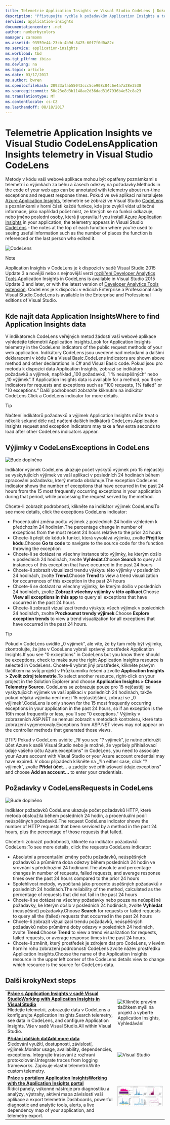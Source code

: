 ```yaml
---
title: Telemetrie Application Insights ve Visual Studio CodeLens | Dokumentace Microsoftu
description: "Přistupujte rychle k požadavkům Application Insights a telemetrii výjimek pomocí CodeLens v sadě Visual Studio."
services: application-insights
documentationcenter: .net
author: numberbycolors
manager: carmonm
ms.assetid: 93559e44-23cb-4b9d-8425-60f7f0d0a82c
ms.service: application-insights
ms.workload: tbd
ms.tgt_pltfrm: ibiza
ms.devlang: na
ms.topic: article
ms.date: 03/17/2017
ms.author: bwren
ms.openlocfilehash: 20933afab55043ccc5ce908c04c6e4a7a28e3538
ms.sourcegitcommit: 50e23e8d3b1148ae2d36dad3167936b4e52c8a23
ms.translationtype: MT
ms.contentlocale: cs-CZ
ms.lasthandoff: 08/18/2017
---
```

# <a name="application-insights-telemetry-in-visual-studio-codelens"></a><span data-ttu-id="0f67b-103">Telemetrie Application Insights ve Visual Studio CodeLens</span><span class="sxs-lookup"><span data-stu-id="0f67b-103">Application Insights telemetry in Visual Studio CodeLens</span></span>
<span data-ttu-id="0f67b-104">Metody v kódu vaší webové aplikace mohou být opatřeny poznámkami s telemetrií o výjimkách za běhu a časech odezvy na požadavky.</span><span class="sxs-lookup"><span data-stu-id="0f67b-104">Methods in the code of your web app can be annotated with telemetry about run-time exceptions and request response times.</span></span> <span data-ttu-id="0f67b-105">Pokud ve své aplikaci nainstalujete [Azure Application Insights](app-insights-overview.md), telemetrie se zobrazí ve Visual Studio [CodeLens](https://msdn.microsoft.com/library/dn269218.aspx) s poznámkami v horní části každé funkce, kde jste zvyklí vídat užitečné informace, jako například počet míst, ze kterých se na funkci odkazuje, nebo jméno poslední osoby, která ji upravila.</span><span class="sxs-lookup"><span data-stu-id="0f67b-105">If you install [Azure Application Insights](app-insights-overview.md) in your application, the telemetry appears in Visual Studio [CodeLens](https://msdn.microsoft.com/library/dn269218.aspx) - the notes at the top of each function where you're used to seeing useful information such as the number of places the function is referenced or the last person who edited it.</span></span>

![CodeLens](./media/app-insights-visual-studio-codelens/codelens-overview.png)

> [!NOTE]
> <span data-ttu-id="0f67b-107">Application Insights v CodeLens je k dispozici v sadě Visual Studio 2015 Update 3 a novější nebo s nejnovější verzí [rozšíření Developer Analytics Tools](https://visualstudiogallery.msdn.microsoft.com/82367b81-3f97-4de1-bbf1-eaf52ddc635a).</span><span class="sxs-lookup"><span data-stu-id="0f67b-107">Application Insights in CodeLens is available in Visual Studio 2015 Update 3 and later, or with the latest version of [Developer Analytics Tools extension](https://visualstudiogallery.msdn.microsoft.com/82367b81-3f97-4de1-bbf1-eaf52ddc635a).</span></span> <span data-ttu-id="0f67b-108">CodeLens je k dispozici v edicích Enterprise a Professional sady Visual Studio.</span><span class="sxs-lookup"><span data-stu-id="0f67b-108">CodeLens is available in the Enterprise and Professional editions of Visual Studio.</span></span>
> 
> 

## <a name="where-to-find-application-insights-data"></a><span data-ttu-id="0f67b-109">Kde najít data Application Insights</span><span class="sxs-lookup"><span data-stu-id="0f67b-109">Where to find Application Insights data</span></span>
<span data-ttu-id="0f67b-110">V indikátorech CodeLens veřejných metod žádostí vaší webové aplikace vyhledejte telemetrii Application Insights.</span><span class="sxs-lookup"><span data-stu-id="0f67b-110">Look for Application Insights telemetry in the CodeLens indicators of the public request methods of your web application.</span></span> <span data-ttu-id="0f67b-111">Indikátory CodeLens jsou uvedené nad metodami a dalšími deklaracemi v kódu C# a Visual Basic.</span><span class="sxs-lookup"><span data-stu-id="0f67b-111">CodeLens indicators are shown above method and other declarations in C# and Visual Basic code.</span></span> <span data-ttu-id="0f67b-112">Pokud jsou pro metodu k dispozici data Application Insights, zobrazí se indikátory požadavků a výjimek, například „100 požadavků, 1 % neúspěšných“ nebo „10 výjimek“.</span><span class="sxs-lookup"><span data-stu-id="0f67b-112">If Application Insights data is available for a method, you'll see indicators for requests and exceptions such as "100 requests, 1% failed" or "10 exceptions."</span></span> <span data-ttu-id="0f67b-113">Další podrobnosti zobrazíte kliknutím na indikátor CodeLens.</span><span class="sxs-lookup"><span data-stu-id="0f67b-113">Click a CodeLens indicator for more details.</span></span> 

> [!TIP]
> <span data-ttu-id="0f67b-114">Načtení indikátorů požadavků a výjimek Application Insights může trvat o několik sekund déle než načtení dalších indikátorů CodeLens.</span><span class="sxs-lookup"><span data-stu-id="0f67b-114">Application Insights request and exception indicators may take a few extra seconds to load after other CodeLens indicators appear.</span></span>
> 
> 

## <a name="exceptions-in-codelens"></a><span data-ttu-id="0f67b-115">Výjimky v CodeLens</span><span class="sxs-lookup"><span data-stu-id="0f67b-115">Exceptions in CodeLens</span></span>
![Bude doplněno](./media/app-insights-visual-studio-codelens/codelens-exceptions.png)

<span data-ttu-id="0f67b-117">Indikátor výjimek CodeLens ukazuje počet výskytů výjimek pro 15 nejčastěji se vyskytujících výjimek ve vaší aplikaci v posledních 24 hodinách během zpracování požadavku, který metoda obsluhuje.</span><span class="sxs-lookup"><span data-stu-id="0f67b-117">The exception CodeLens indicator shows the number of exceptions that have occurred in the past 24 hours from the 15 most frequently occurring exceptions in your application during that period, while processing the request served by the method.</span></span>

<span data-ttu-id="0f67b-118">Chcete-li zobrazit podrobnosti, klikněte na indikátor výjimek CodeLens:</span><span class="sxs-lookup"><span data-stu-id="0f67b-118">To see more details, click the exceptions CodeLens indicator:</span></span>

* <span data-ttu-id="0f67b-119">Procentuální změna počtu výjimek z posledních 24 hodin vzhledem k předchozím 24 hodinám.</span><span class="sxs-lookup"><span data-stu-id="0f67b-119">The percentage change in number of exceptions from the most recent 24 hours relative to the prior 24 hours</span></span>
* <span data-ttu-id="0f67b-120">Chcete-li přejít do kódu k funkci, která vyvolává výjimku, zvolte **Přejít ke kódu**.</span><span class="sxs-lookup"><span data-stu-id="0f67b-120">Choose **Go to code** to navigate to the source code for the function throwing the exception</span></span>
* <span data-ttu-id="0f67b-121">Chcete-li se dotázat na všechny instance této výjimky, ke kterým došlo v posledních 24 hodinách, zvolte **Vyhledat**.</span><span class="sxs-lookup"><span data-stu-id="0f67b-121">Choose **Search** to query all instances of this exception that have occurred in the past 24 hours</span></span>
* <span data-ttu-id="0f67b-122">Chcete-li zobrazit vizualizaci trendu výskytu této výjimky v posledních 24 hodinách, zvolte **Trend**.</span><span class="sxs-lookup"><span data-stu-id="0f67b-122">Choose **Trend** to view a trend visualization for occurrences of this exception in the past 24 hours</span></span>
* <span data-ttu-id="0f67b-123">Chcete-li se dotázat na všechny výjimky, ke kterým došlo v posledních 24 hodinách, zvolte **Zobrazit všechny výjimky v této aplikaci**.</span><span class="sxs-lookup"><span data-stu-id="0f67b-123">Choose **View all exceptions in this app** to query all exceptions that have occurred in the past 24 hours</span></span>
* <span data-ttu-id="0f67b-124">Chcete-li zobrazit vizualizaci trendu výskytu všech výjimek v posledních 24 hodinách, zvolte **Prozkoumat trendy výjimek**.</span><span class="sxs-lookup"><span data-stu-id="0f67b-124">Choose **Explore exception trends** to view a trend visualization for all exceptions that have occurred in the past 24 hours.</span></span> 

> [!TIP]
> <span data-ttu-id="0f67b-125">Pokud v CodeLens uvidíte „0 výjimek“, ale víte, že by tam měly být výjimky, zkontrolujte, že jste v CodeLens vybrali správný prostředek Application Insights.</span><span class="sxs-lookup"><span data-stu-id="0f67b-125">If you see "0 exceptions" in CodeLens but you know there should be exceptions, check to make sure the right Application Insights resource is selected in CodeLens.</span></span> <span data-ttu-id="0f67b-126">Chcete-li vybrat jiný prostředek, klikněte pravým tlačítkem na svůj projekt v Průzkumníku řešení a zvolte **Application Insights > Zvolit zdroj telemetrie**.</span><span class="sxs-lookup"><span data-stu-id="0f67b-126">To select another resource, right-click on your project in the Solution Explorer and choose **Application Insights > Choose Telemetry Source**.</span></span> <span data-ttu-id="0f67b-127">CodeLens se zobrazuje pouze pro 15 nejčastěji se vyskytujících výjimek ve vaší aplikaci v posledních 24 hodinách, takže pokud nějaká výjimka není mezi 15 nejčastějšími, zobrazí se „0 výjimek“.</span><span class="sxs-lookup"><span data-stu-id="0f67b-127">CodeLens is only shown for the 15 most frequently occurring exceptions in your application in the past 24 hours, so if an exception is the 16th most frequently or less, you'll see "0 exceptions."</span></span> <span data-ttu-id="0f67b-128">Výjimky v zobrazeních ASP.NET se nemusí zobrazit v metodách kontroleru, které tato zobrazení vygenerovaly.</span><span class="sxs-lookup"><span data-stu-id="0f67b-128">Exceptions from ASP.NET views may not appear on the controller methods that generated those views.</span></span>
> 
> [!TIP]
> <span data-ttu-id="0f67b-129">Pokud v CodeLens uvidíte „?</span><span class="sxs-lookup"><span data-stu-id="0f67b-129">If you see "?</span></span> <span data-ttu-id="0f67b-130">výjimek“, je nutné přidružit účet Azure k sadě Visual Studio nebo je možné, že vypršely přihlašovací údaje vašeho účtu Azure.</span><span class="sxs-lookup"><span data-stu-id="0f67b-130">exceptions" in CodeLens, you need to associate your Azure account with Visual Studio or your Azure account credential may have expired.</span></span> <span data-ttu-id="0f67b-131">V obou případech klikněte na „?</span><span class="sxs-lookup"><span data-stu-id="0f67b-131">In either case, click "?</span></span> <span data-ttu-id="0f67b-132">výjimek“, zvolte **Přidat účet...** a zadejte své přihlašovací údaje.</span><span class="sxs-lookup"><span data-stu-id="0f67b-132">exceptions" and choose **Add an account...** to enter your credentials.</span></span>
> 
> 

## <a name="requests-in-codelens"></a><span data-ttu-id="0f67b-133">Požadavky v CodeLens</span><span class="sxs-lookup"><span data-stu-id="0f67b-133">Requests in CodeLens</span></span>
![Bude doplněno](./media/app-insights-visual-studio-codelens/codelens-requests.png)

<span data-ttu-id="0f67b-135">Indikátor požadavků CodeLens ukazuje počet požadavků HTTP, které metoda obsloužila během posledních 24 hodin, a procentuální podíl neúspěšných požadavků.</span><span class="sxs-lookup"><span data-stu-id="0f67b-135">The request CodeLens indicator shows the number of HTTP requests that been serviced by a method in the past 24 hours, plus the percentage of those requests that failed.</span></span>

<span data-ttu-id="0f67b-136">Chcete-li zobrazit podrobnosti, klikněte na indikátor požadavků CodeLens:</span><span class="sxs-lookup"><span data-stu-id="0f67b-136">To see more details, click the requests CodeLens indicator:</span></span>

* <span data-ttu-id="0f67b-137">Absolutní a procentuální změny počtu požadavků, neúspěšných požadavků a průměrná doba odezvy během posledních 24 hodin ve srovnání s předchozími 24 hodinami.</span><span class="sxs-lookup"><span data-stu-id="0f67b-137">The absolute and percentage changes in number of requests, failed requests, and average response times over the past 24 hours compared to the prior 24 hours</span></span>
* <span data-ttu-id="0f67b-138">Spolehlivost metody, vypočítaná jako procento úspěšných požadavků v posledních 24 hodinách.</span><span class="sxs-lookup"><span data-stu-id="0f67b-138">The reliability of the method, calculated as the percentage of requests that did not fail in the past 24 hours</span></span>
* <span data-ttu-id="0f67b-139">Chcete-li se dotázat na všechny požadavky nebo pouze na neúspěšné požadavky, ke kterým došlo v posledních 24 hodinách, zvolte **Vyhledat** (neúspěšné) požadavky.</span><span class="sxs-lookup"><span data-stu-id="0f67b-139">Choose **Search** for requests or failed requests to query all the (failed) requests that occurred in the past 24 hours</span></span>
* <span data-ttu-id="0f67b-140">Chcete-li zobrazit vizualizaci trendu požadavků, neúspěšných požadavků nebo průměrné doby odezvy v posledních 24 hodinách, zvolte **Trend**.</span><span class="sxs-lookup"><span data-stu-id="0f67b-140">Choose **Trend** to view a trend visualization for requests, failed requests, or average response times in the past 24 hours.</span></span>
* <span data-ttu-id="0f67b-141">Chcete-li změnit, který prostředek je zdrojem dat pro CodeLens, v levém horním rohu zobrazení podrobností CodeLens zvolte název prostředku Application Insights.</span><span class="sxs-lookup"><span data-stu-id="0f67b-141">Choose the name of the Application Insights resource in the upper left corner of the CodeLens details view to change which resource is the source for CodeLens data.</span></span>

## <span data-ttu-id="0f67b-142"><a name="next"></a>Další kroky</span><span class="sxs-lookup"><span data-stu-id="0f67b-142"><a name="next"></a>Next steps</span></span>
|  |  |
| --- | --- |
| <span data-ttu-id="0f67b-143">**[Práce s Application Insights v sadě Visual Studio](app-insights-visual-studio.md)**</span><span class="sxs-lookup"><span data-stu-id="0f67b-143">**[Working with Application Insights in Visual Studio](app-insights-visual-studio.md)**</span></span><br/><span data-ttu-id="0f67b-144">Hledejte telemetrii, zobrazujte data v CodeLens a konfigurujte Application Insights.</span><span class="sxs-lookup"><span data-stu-id="0f67b-144">Search telemetry, see data in CodeLens, and configure Application Insights.</span></span> <span data-ttu-id="0f67b-145">Vše v sadě Visual Studio.</span><span class="sxs-lookup"><span data-stu-id="0f67b-145">All within Visual Studio.</span></span> |![Klikněte pravým tlačítkem myši na projekt a vyberte Application Insights, Vyhledávání](./media/app-insights-visual-studio-codelens/34.png) |
| <span data-ttu-id="0f67b-147">**[Přidání dalších dat](app-insights-asp-net-more.md)**</span><span class="sxs-lookup"><span data-stu-id="0f67b-147">**[Add more data](app-insights-asp-net-more.md)**</span></span><br/><span data-ttu-id="0f67b-148">Sledování využití, dostupnosti, závislostí, výjimek.</span><span class="sxs-lookup"><span data-stu-id="0f67b-148">Monitor usage, availability, dependencies, exceptions.</span></span> <span data-ttu-id="0f67b-149">Integrujte trasování z rozhraní protokolování.</span><span class="sxs-lookup"><span data-stu-id="0f67b-149">Integrate traces from logging frameworks.</span></span> <span data-ttu-id="0f67b-150">Zapisuje vlastní telemetrii.</span><span class="sxs-lookup"><span data-stu-id="0f67b-150">Write custom telemetry.</span></span> |![Visual Studio](./media/app-insights-visual-studio-codelens/64.png) |
| <span data-ttu-id="0f67b-152">**[Práce s portálem Application Insights](app-insights-dashboards.md)**</span><span class="sxs-lookup"><span data-stu-id="0f67b-152">**[Working with the Application Insights portal](app-insights-dashboards.md)**</span></span><br/><span data-ttu-id="0f67b-153">Řídicí panely, výkonné nástroje pro diagnostiku a analýzy, výstrahy, aktivní mapa závislostí vaší aplikace a export telemetrie.</span><span class="sxs-lookup"><span data-stu-id="0f67b-153">Dashboards, powerful diagnostic and analytic tools, alerts, a live dependency map of your application, and telemetry export.</span></span> |![Visual Studio](./media/app-insights-visual-studio-codelens/62.png) |

